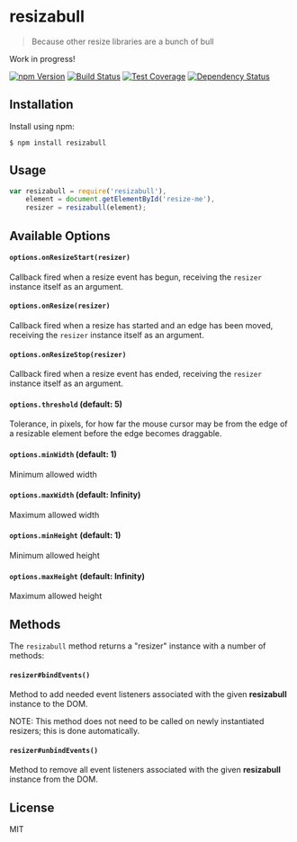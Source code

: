 # resizabull

> Because other resize libraries are a bunch of bull

Work in progress!

[![npm Version][npm-badge]][npm]
[![Build Status][build-badge]][build-status]
[![Test Coverage][coverage-badge]][coverage-result]
[![Dependency Status][dep-badge]][dep-status]

## Installation

Install using npm:

    $ npm install resizabull

## Usage

```js
var resizabull = require('resizabull'),
    element = document.getElementById('resize-me'),
    resizer = resizabull(element);
```

## Available Options

#### `options.onResizeStart(resizer)`

Callback fired when a resize event has begun, receiving the `resizer` instance
itself as an argument.

#### `options.onResize(resizer)`

Callback fired when a resize has started and an edge has been moved, receiving
the `resizer` instance itself as an argument.

#### `options.onResizeStop(resizer)`

Callback fired when a resize event has ended, receiving the `resizer` instance
itself as an argument.

#### `options.threshold` (default: 5)

Tolerance, in pixels, for how far the mouse cursor may be from the edge of a
resizable element before the edge becomes draggable.

#### `options.minWidth` (default: 1)

Minimum allowed width

#### `options.maxWidth` (default: Infinity)

Maximum allowed width

#### `options.minHeight` (default: 1)

Minimum allowed height

#### `options.maxHeight` (default: Infinity)

Maximum allowed height

## Methods

The `resizabull` method returns a "resizer" instance with a number of methods:

#### `resizer#bindEvents()`

Method to add needed event listeners associated with the given __resizabull__
instance to the DOM.

NOTE: This method does not need to be called on newly instantiated resizers;
this is done automatically.

#### `resizer#unbindEvents()`

Method to remove all event listeners associated with the given __resizabull__
instance from the DOM.

## License

MIT

[build-badge]: https://img.shields.io/travis/jimf/resizabull/master.svg?style=flat-square
[build-status]: https://travis-ci.org/jimf/resizabull
[npm-badge]: https://img.shields.io/npm/v/resizabull.svg?style=flat-square
[npm]: https://www.npmjs.org/package/resizabull
[coverage-badge]: https://img.shields.io/coveralls/jimf/resizabull.svg?style=flat-square
[coverage-result]: https://coveralls.io/r/jimf/resizabull
[dep-badge]: https://img.shields.io/david/jimf/resizabull.svg?style=flat-square
[dep-status]: https://david-dm.org/jimf/resizabull
